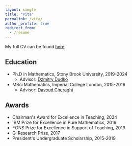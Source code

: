 ```yaml
---
layout: single
title: "Vita"
permalink: /vita/
author_profile: true
redirect_from:
  - /resume
---
```


My full CV can be found [here](/files/WRL-CV.pdf).

## Education
* Ph.D in Mathematics, Stony Brook University, 2019-2024
  * Advisor: [Dzmitry Dudko](http://www.math.stonybrook.edu/~ddudko/)
* MSci Mathematics, Imperial College London, 2015-2019
  * Advisor: [Davoud Cheraghi](https://www.ma.imperial.ac.uk/~dcheragh/)

## Awards
  * Chairman's Award for Excellence in Teaching, 2024
  * IBM Prize for Excellence in Pure Mathematics, 2019
  * FONS Prize for Excellence in Support of Teaching, 2019
  * G-Research Prize, 2017
  * President's Undergraduate Scholarship, 2015-2019

